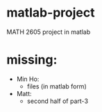 # matlab-project
MATH 2605 project in matlab

# missing:
- Min Ho:
  - files (in matlab form)
- Matt:
  - second half of part-3
